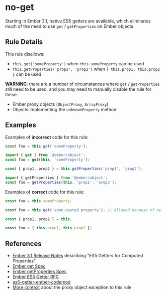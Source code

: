 # no-get

Starting in Ember 3.1, native ES5 getters are available, which eliminates much of the need to use `get` / `getProperties` on Ember objects.

## Rule Details

This rule disallows:

* `this.get('someProperty')` when `this.someProperty` can be used
* `this.getProperties('prop1', 'prop2')` when `{ this.prop1, this.prop2 }` can be used

**WARNING**: there are a number of circumstances where `get` / `getProperties` still need to be used, and you may need to manually disable the rule for these:

* Ember proxy objects (`ObjectProxy`, `ArrayProxy`)
* Objects implementing the `unknownProperty` method

## Examples

Examples of **incorrect** code for this rule:

```js
const foo = this.get('someProperty');
```

```js
import { get } from '@ember/object';
const foo = get(this, 'someProperty');
```

```js
const { prop1, prop2 } = this.getProperties('prop1', 'prop2');
```

```js
import { getProperties } from '@ember/object';
const foo = getProperties(this, 'prop1', 'prop2');
```

Examples of **correct** code for this rule:


```js
const foo = this.someProperty;
```

```js
const foo = this.get('some.nested.property'); // Allowed because of nested path.
```

```js
const { prop1, prop2 } = this;
```

```js
const foo = { this.prop1, this.prop2 };
```

## References

* [Ember 3.1 Release Notes](https://blog.emberjs.com/2018/04/13/ember-3-1-released.html) describing "ES5 Getters for Computed Properties"
* [Ember get Spec](https://api.emberjs.com/ember/release/functions/@ember%2Fobject/get)
* [Ember getProperties Spec](https://api.emberjs.com/ember/release/functions/@ember%2Fobject/getProperties)
* [Ember ES5 Getter RFC](https://github.com/emberjs/rfcs/blob/master/text/0281-es5-getters.md)
* [es5-getter-ember-codemod](https://github.com/rondale-sc/es5-getter-ember-codemod)
* [More context](https://github.com/emberjs/ember.js/issues/16148) about the proxy object exception to this rule
